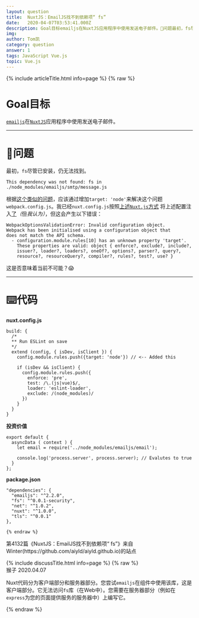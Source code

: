 ```yaml
---
layout: question
title:  NuxtJS：EmailJS找不到依赖项“ fs”
date:   2020-04-07T03:53:41.000Z
description: Goal️目标emailjs在NuxtJS应用程序中使用发送电子邮件。👾问题最初，fs尽管已安装，仍无法找到。This depend...
img: 
author: Tom凯
category: question
answer: 1
tags: JavaScript Vue.js
topic: Vue.js
---
```

<div class="article-root">
  <div class="article">
    {% include articleTitle.html info=page %}
    {% raw %}
    <div class="article-content"><h1><font style="vertical-align: inherit;"><font style="vertical-align: inherit;">Goal️目标</font></font></h1>

<p><font style="vertical-align: inherit;"></font><a href="https://github.com/eleith/emailjs" rel="nofollow noreferrer"><code>emailjs</code></a><font style="vertical-align: inherit;"><font style="vertical-align: inherit;">在</font></font><a href="https://nuxtjs.org/" rel="nofollow noreferrer"><code>NuxtJS</code></a><font style="vertical-align: inherit;"><font style="vertical-align: inherit;">应用程序中</font><font style="vertical-align: inherit;">使用发送电子邮件</font><font style="vertical-align: inherit;">。</font></font></p>

<hr>

<h1><font style="vertical-align: inherit;"><font style="vertical-align: inherit;">👾问题</font></font></h1>

<p><font style="vertical-align: inherit;"><font style="vertical-align: inherit;">最初，</font></font><code>fs</code><font style="vertical-align: inherit;"><font style="vertical-align: inherit;">尽管已安装，仍无法找到。</font></font></p>

<pre><code>This dependency was not found: fs in ./node_modules/emailjs/smtp/message.js
</code></pre>

<p><font style="vertical-align: inherit;"><font style="vertical-align: inherit;">根据</font></font><a href="https://stackoverflow.com/questions/40959835/webpack-express-cannot-resolve-module-fs-request-dependency-is-expression#40998972"><font style="vertical-align: inherit;"><font style="vertical-align: inherit;">这个类似的问题</font></font></a><font style="vertical-align: inherit;"><font style="vertical-align: inherit;">，应该通过增加</font></font><code>target: 'node'</code><font style="vertical-align: inherit;"><font style="vertical-align: inherit;">来</font><font style="vertical-align: inherit;">解决这个问题</font></font><code>webpack.config.js</code><font style="vertical-align: inherit;"><font style="vertical-align: inherit;">。</font><font style="vertical-align: inherit;">我已经</font></font><code>nuxt.config.js</code><font style="vertical-align: inherit;"><font style="vertical-align: inherit;">按照</font></font><a href="https://nuxtjs.org/faq/extend-webpack" rel="nofollow noreferrer"><font style="vertical-align: inherit;"><font style="vertical-align: inherit;">上述</font></font><code>Nuxt.js</code><font style="vertical-align: inherit;"><font style="vertical-align: inherit;">方式</font></font></a> <font style="vertical-align: inherit;"><font style="vertical-align: inherit;">将上述配置注入</font><a href="https://nuxtjs.org/faq/extend-webpack" rel="nofollow noreferrer"><font style="vertical-align: inherit;">了</font></a></font><em><font style="vertical-align: inherit;"><font style="vertical-align: inherit;">（</font></font></em><font style="vertical-align: inherit;"><font style="vertical-align: inherit;">但</font><em><font style="vertical-align: inherit;">我认为）</font></em><font style="vertical-align: inherit;">，但这会产生以下错误：</font></font></p>

<pre><code>WebpackOptionsValidationError: Invalid configuration object.<font></font>
Webpack has been initialised using a configuration object that<font></font>
does not match the API schema.<font></font>
  - configuration.module.rules[10] has an unknown property 'target'.<font></font>
    These properties are valid: object { enforce?, exclude?, include?,<font></font>
    issuer?, loader?, loaders?, oneOf?, options?, parser?, query?,<font></font>
    resource?, resourceQuery?, compiler?, rules?, test?, use? }<font></font>
</code></pre>

<p><font style="vertical-align: inherit;"><font style="vertical-align: inherit;">这是否意味着当前不可能？</font><font style="vertical-align: inherit;">😱</font></font></p>

<hr>

<h1><font style="vertical-align: inherit;"><font style="vertical-align: inherit;">⌨️代码</font></font></h1>

<p><strong><font style="vertical-align: inherit;"><font style="vertical-align: inherit;">nuxt.config.js</font></font></strong></p>

<pre><code>build: {<font></font>
  /*<font></font>
  ** Run ESLint on save<font></font>
  */<font></font>
  extend (config, { isDev, isClient }) {<font></font>
    config.module.rules.push({target: 'node'}) // &lt;-- Added this<font></font>
<font></font>
    if (isDev &amp;&amp; isClient) {<font></font>
      config.module.rules.push({<font></font>
        enforce: 'pre',<font></font>
        test: /\.(js|vue)$/,<font></font>
        loader: 'eslint-loader',<font></font>
        exclude: /(node_modules)/<font></font>
      })<font></font>
    }<font></font>
  }<font></font>
}<font></font>
</code></pre>

<p><strong><font style="vertical-align: inherit;"><font style="vertical-align: inherit;">投资价值</font></font></strong></p>

<pre><code>export default {<font></font>
  asyncData ( context ) {<font></font>
    let email = require('../node_modules/emailjs/email');<font></font>
<font></font>
    console.log('process.server', process.server); // Evalutes to true<font></font>
  }<font></font>
};<font></font>
</code></pre>

<p><strong>package.json</strong></p>

<pre><code>"dependencies": {<font></font>
  "emailjs": "^2.2.0",<font></font>
  "fs": "^0.0.1-security",<font></font>
  "net": "^1.0.2",<font></font>
  "nuxt": "^1.0.0",<font></font>
  "tls": "^0.0.1"<font></font>
},<font></font>
</code></pre></div>
    {% endraw %}
  </div>
  <p class="winter_mark">第4132篇《NuxtJS：EmailJS找不到依赖项“ fs”》来自Winter(https://github.com/aiyld/aiyld.github.io)的站点</p>
  <div class="discuss-wrapper">
    {% include discussTitle.html info=page %}
    {% raw %}
    <div class="discuss-item">
        <div class="discuss-parent">
          <div class="discuss-meta">
            <span class="discuss-user">猴子</span>
            <span class="discuss-time">2020.04.07</span>
          </div>
          <div class="discuss-comment"><p><font style="vertical-align: inherit;"><font style="vertical-align: inherit;">Nuxt代码分为客户端部分和服务器部分。</font><font style="vertical-align: inherit;">您尝试</font></font><code>emailjs</code><font style="vertical-align: inherit;"><font style="vertical-align: inherit;">在组件中</font><font style="vertical-align: inherit;">使用该库</font><font style="vertical-align: inherit;">，这是客户端部分。</font><font style="vertical-align: inherit;">它无法访问</font></font><code>fs</code><font style="vertical-align: inherit;"><font style="vertical-align: inherit;">库（在Web中）。</font><font style="vertical-align: inherit;">您需要在服务器部分（例如在</font></font><code>express</code><font style="vertical-align: inherit;"><font style="vertical-align: inherit;">为您的页面提供服务</font><font style="vertical-align: inherit;">的服务器中）上编写它</font><font style="vertical-align: inherit;">。</font></font></p></div>
        </div></div>
    {% endraw %}
  </div>
<div>
